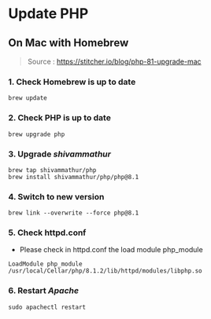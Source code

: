# Update PHP

## On Mac with Homebrew

> Source : https://stitcher.io/blog/php-81-upgrade-mac

### 1. Check Homebrew is up to date
```shell
brew update
```

### 2. Check PHP is up to date
```shell
brew upgrade php
```

### 3. Upgrade *shivammathur*
```shell
brew tap shivammathur/php
brew install shivammathur/php/php@8.1
```

### 4. Switch to new version
```shell
brew link --overwrite --force php@8.1
```

### 5. Check **httpd.conf**
- Please check in httpd.conf the load module php_module 
```shell
LoadModule php_module /usr/local/Cellar/php/8.1.2/lib/httpd/modules/libphp.so
```

### 6. Restart *Apache*
```shell
sudo apachectl restart
```